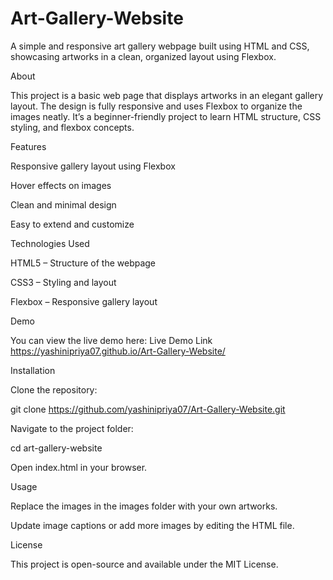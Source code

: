 # Art-Gallery-Website
A simple and responsive art gallery webpage built using HTML and CSS, showcasing artworks in a clean, organized layout using Flexbox.

About

This project is a basic web page that displays artworks in an elegant gallery layout. The design is fully responsive and uses Flexbox to organize the images neatly. It’s a beginner-friendly project to learn HTML structure, CSS styling, and flexbox concepts.

Features

Responsive gallery layout using Flexbox

Hover effects on images

Clean and minimal design

Easy to extend and customize

Technologies Used

HTML5 – Structure of the webpage

CSS3 – Styling and layout

Flexbox – Responsive gallery layout

Demo

You can view the live demo here:
Live Demo Link https://yashinipriya07.github.io/Art-Gallery-Website/
 

Installation

Clone the repository:

git clone https://github.com/yashinipriya07/Art-Gallery-Website.git


Navigate to the project folder:

cd art-gallery-website


Open index.html in your browser.

Usage

Replace the images in the images folder with your own artworks.

Update image captions or add more images by editing the HTML file.



License

This project is open-source and available under the MIT License.
